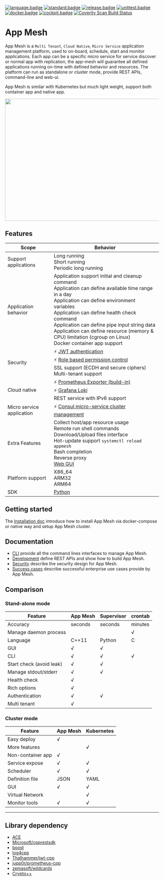﻿[![language.badge]][language.url] [![standard.badge]][standard.url] [![release.badge]][release.url] [![unittest.badge]][unittest.url] [![docker.badge]][docker.url] [![cockpit.badge]][cockpit.url]
<a href="https://scan.coverity.com/projects/laoshanxi-app-mesh">
  <img alt="Coverity Scan Build Status"
       src="https://img.shields.io/coverity/scan/21528.svg"/>
</a>

# App Mesh

App Mesh is a `Multi Tenant`, `Cloud Native`, `Micro Service` application management platform, used to on-board, schedule, start and monitor applications. Each app can be a specific micro service for service discover or normal app with replication, the app-mesh will guarantee all defined applications running on-time with defined behavior and resources. The platform can run as standalone or cluster mode, provide REST APIs, command-line and web-ui.

App Mesh is similar with Kubernetes but much light weight, support both container app and native app.

<div align=center><img src="https://github.com/laoshanxi/app-mesh/raw/main/doc/diagram.png" width=600 height=400 align=center /></div>

## Features
Scope  | Behavior
---|---
Support applications | Long running <br> Short running <br> Periodic long running
Application behavior | Application support initial and cleanup command <br> Application can define available time range in a day <br> Application can define environment variables <br> Application can define health check command <br> Application can define pipe input string data <br> Application can define resource (memory & CPU) limitation (cgroup on Linux) <br> Docker container app support
Security |  ⚡️ [JWT authentication](https://github.com/laoshanxi/app-mesh/blob/main/doc/JWT_DESC.md) <br> ⚡️ [Role based permission control](https://github.com/laoshanxi/app-mesh/blob/main/doc/USER_ROLE_DESC.md) <br> SSL support (ECDH and secure ciphers) <br> Multi-tenant support 
Cloud native | ⚡️ [Prometheus Exporter (build-in)](https://github.com/laoshanxi/app-mesh/blob/main/doc/PROMETHEUS.md) <br> ⚡️ [Grafana Loki](https://github.com/laoshanxi/app-mesh/blob/main/doc/Loki.md) <br> REST service with IPv6 support 
Micro service application | ⚡️ [Consul micro-service cluster management](https://github.com/laoshanxi/app-mesh/blob/main/doc/CONSUL.md) 
Extra Features | Collect host/app resource usage <br> Remote run shell commands <br> Download/Upload files interface <br> Hot-update support `systemctl reload appmesh` <br> Bash completion <br> Reverse proxy <br> [Web GUI](https://github.com/laoshanxi/app-mesh-ui)
Platform support | X86_64 <br> ARM32 <br> ARM64
SDK | [Python](https://github.com/laoshanxi/app-mesh/blob/main/src/sdk/python/appmesh_client.py)

## Getting started
The [Installation doc](https://github.com/laoshanxi/app-mesh/blob/main/doc/Install.md) introduce how
to install App Mesh via docker-compose or native way and setup App Mesh cluster.

## Documentation
- [CLI](https://github.com/laoshanxi/app-mesh/blob/main/doc/CLI.md) provide all the command lines interfaces to manage App Mesh.
- [Development](https://github.com/laoshanxi/app-mesh/blob/main/doc/Development.md) define REST APIs and show how to build App Mesh.
- [Security](https://github.com/laoshanxi/app-mesh/blob/main/doc/Security.md) describe the security design for App Mesh.
- [Success cases](https://github.com/laoshanxi/app-mesh/wiki) describe successful enterprise use cases provide by App Mesh.

## Comparison

### Stand-alone mode
| Feature                  | App Mesh | Supervisor | crontab |
| ------------------------ | -------- | ---------- | ------- |
| Accuracy                 | seconds  | seconds    | minutes |
| Manage daemon process    |          |            | √       |
| Language                 | C++11    | Python     | C       |
| GUI                      | √        | √          |         |
| CLI                      | √        | √          | √       |
| Start check (avoid leak) | √        | √          |         |
| Manage stdout/stderr     | √        | √          |         |
| Health check             | √        |            |         |
| Rich options             | √        |            |         |
| Authentication           | √        | √          |         |
| Multi tenant             | √        |            |         |


### Cluster mode
| Feature           | App Mesh | Kubernetes |
| ----------------- | -------- | ---------- |
| Easy deploy       | √        |            |
| More features     |          | √          |
| Non-container app | √        |            |
| Service expose    | √        | √          |
| Scheduler         | √        | √          |
| Definition file   | JSON     | YAML       |
| GUI               | √        | √          |
| Virtual Network   |          | √          |
| Monitor tools     | √        | √          |

---

## Library dependency
- [ACE](https://github.com/DOCGroup/ACE_TAO)
- [Microsoft/cpprestsdk](https://github.com/Microsoft/cpprestsdk)
- [boost](https://github.com/boostorg/boost)
- [log4cpp](http://log4cpp.sourceforge.net)
- [Thalhammer/jwt-cpp](https://thalhammer.it/projects/jwt_cpp)
- [jupp0r/prometheus-cpp](https://github.com/jupp0r/prometheus-cpp)
- [zemasoft/wildcards](https://github.com/zemasoft/wildcards)
- [Crypto++](https://www.cryptopp.com/)

[language.url]:   https://isocpp.org/
[language.badge]: https://img.shields.io/badge/language-C++-blue.svg
[standard.url]:   https://en.wikipedia.org/wiki/C%2B%2B#Standardization
[standard.badge]: https://img.shields.io/badge/C%2B%2B-11%2F14%2F17-blue.svg
[release.url]:    https://github.com/laoshanxi/app-mesh/releases
[release.badge]:  https://img.shields.io/github/v/release/laoshanxi/app-mesh.svg
[docker.url]:     https://hub.docker.com/repository/docker/laoshanxi/appmesh
[docker.badge]:   https://img.shields.io/docker/pulls/laoshanxi/appmesh.svg
[cockpit.url]:    https://github.com/laoshanxi/app-mesh-ui
[cockpit.badge]:  https://img.shields.io/badge/Cockpit-app--mesh--ui-blue?logo=appveyor
[unittest.url]:   https://github.com/catchorg/Catch2
[unittest.badge]: https://img.shields.io/badge/UnitTest-Catch2-blue?logo=appveyor

